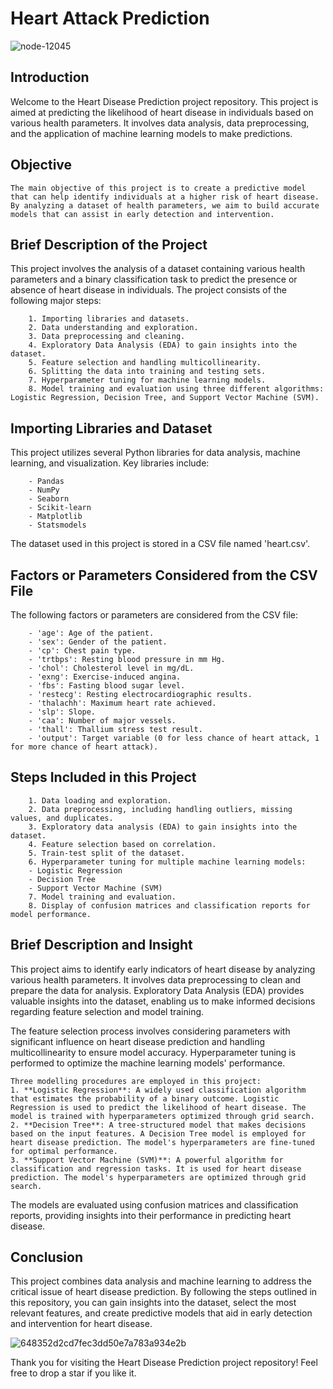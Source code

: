 # Heart Attack Prediction

![node-12045](https://github.com/Deba951/Heart-Attack-Prediction/assets/83878346/0622c508-84fd-4635-9751-82f9a68df723)

## Introduction

Welcome to the Heart Disease Prediction project repository. This project is aimed at predicting the likelihood of heart disease in individuals based on various health parameters. It involves data analysis, data preprocessing, and the application of machine learning models to make predictions.

## Objective
```
The main objective of this project is to create a predictive model that can help identify individuals at a higher risk of heart disease. By analyzing a dataset of health parameters, we aim to build accurate models that can assist in early detection and intervention.
```

## Brief Description of the Project

This project involves the analysis of a dataset containing various health parameters and a binary classification task to predict the presence or absence of heart disease in individuals. The project consists of the following major steps:
```
    1. Importing libraries and datasets.
    2. Data understanding and exploration.
    3. Data preprocessing and cleaning.
    4. Exploratory Data Analysis (EDA) to gain insights into the dataset.
    5. Feature selection and handling multicollinearity.
    6. Splitting the data into training and testing sets.
    7. Hyperparameter tuning for machine learning models.
    8. Model training and evaluation using three different algorithms: Logistic Regression, Decision Tree, and Support Vector Machine (SVM).
```

## Importing Libraries and Dataset

This project utilizes several Python libraries for data analysis, machine learning, and visualization. Key libraries include:
```
    - Pandas
    - NumPy
    - Seaborn
    - Scikit-learn
    - Matplotlib
    - Statsmodels
```
The dataset used in this project is stored in a CSV file named 'heart.csv'.

## Factors or Parameters Considered from the CSV File

The following factors or parameters are considered from the CSV file:
```
    - 'age': Age of the patient.
    - 'sex': Gender of the patient.
    - 'cp': Chest pain type.
    - 'trtbps': Resting blood pressure in mm Hg.
    - 'chol': Cholesterol level in mg/dL.
    - 'exng': Exercise-induced angina.
    - 'fbs': Fasting blood sugar level.
    - 'restecg': Resting electrocardiographic results.
    - 'thalachh': Maximum heart rate achieved.
    - 'slp': Slope.
    - 'caa': Number of major vessels.
    - 'thall': Thallium stress test result.
    - 'output': Target variable (0 for less chance of heart attack, 1 for more chance of heart attack).
```

## Steps Included in this Project
```
    1. Data loading and exploration.
    2. Data preprocessing, including handling outliers, missing values, and duplicates.
    3. Exploratory data analysis (EDA) to gain insights into the dataset.
    4. Feature selection based on correlation.
    5. Train-test split of the dataset.
    6. Hyperparameter tuning for multiple machine learning models:
    - Logistic Regression
    - Decision Tree
    - Support Vector Machine (SVM)
    7. Model training and evaluation.
    8. Display of confusion matrices and classification reports for model performance.
```

##  Brief Description and Insight

This project aims to identify early indicators of heart disease by analyzing various health parameters. It involves data preprocessing to clean and prepare the data for analysis. Exploratory Data Analysis (EDA) provides valuable insights into the dataset, enabling us to make informed decisions regarding feature selection and model training.

The feature selection process involves considering parameters with significant influence on heart disease prediction and handling multicollinearity to ensure model accuracy. Hyperparameter tuning is performed to optimize the machine learning models' performance.
```
Three modelling procedures are employed in this project:
1. **Logistic Regression**: A widely used classification algorithm that estimates the probability of a binary outcome. Logistic Regression is used to predict the likelihood of heart disease. The model is trained with hyperparameters optimized through grid search.
2. **Decision Tree**: A tree-structured model that makes decisions based on the input features. A Decision Tree model is employed for heart disease prediction. The model's hyperparameters are fine-tuned for optimal performance.
3. **Support Vector Machine (SVM)**: A powerful algorithm for classification and regression tasks. It is used for heart disease prediction. The model's hyperparameters are optimized through grid search.
```
The models are evaluated using confusion matrices and classification reports, providing insights into their performance in predicting heart disease.

## Conclusion

This project combines data analysis and machine learning to address the critical issue of heart disease prediction. By following the steps outlined in this repository, you can gain insights into the dataset, select the most relevant features, and create predictive models that aid in early detection and intervention for heart disease.

![648352d2cd7fec3dd50e7a783a934e2b](https://github.com/Deba951/Heart-Attack-Prediction/assets/83878346/8830bed1-049b-4e73-94ef-c425f2542bd6)

Thank you for visiting the Heart Disease Prediction project repository!
Feel free to drop a star if you like it.

